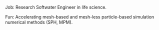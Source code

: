 Job: Research Softwater Engineer in life science.

Fun: Accelerating mesh-based and mesh-less particle-based simulation numerical methods (SPH, MPM). 

